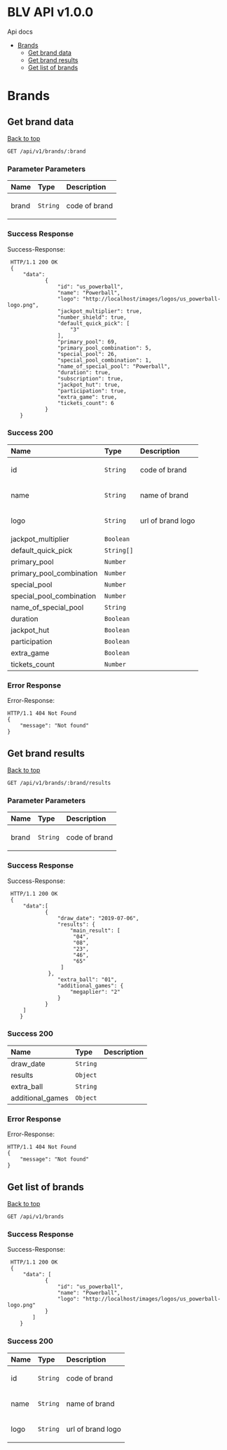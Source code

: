 <a name="top"></a>
# BLV API v1.0.0

Api docs

- [Brands](#Brands)
	- [Get brand data](#Get-brand-data)
	- [Get brand results](#Get-brand-results)
	- [Get list of brands](#Get-list-of-brands)
	

# <a name='Brands'></a> Brands

## <a name='Get-brand-data'></a> Get brand data
[Back to top](#top)



```
GET /api/v1/brands/:brand
```

### Parameter Parameters
| Name     | Type       | Description                           |
|:---------|:-----------|:--------------------------------------|
| brand | `String` | <p>code of brand</p> |

### Success Response
Success-Response:

```
 HTTP/1.1 200 OK
 {
     "data":
			{
				"id": "us_powerball",
				"name": "Powerball",
				"logo": "http://localhost/images/logos/us_powerball-logo.png",
				"jackpot_multiplier": true,
				"number_shield": true,
				"default_quick_pick": [
				    "3"
				],
				"primary_pool": 69,
				"primary_pool_combination": 5,
				"special_pool": 26,
				"special_pool_combination": 1,
				"name_of_special_pool": "Powerball",
				"duration": true,
				"subscription": true,
				"jackpot_hut": true,
				"participation": true,
				"extra_game": true,
				"tickets_count": 6
			}
	}
```

### Success 200
| Name     | Type       | Description                           |
|:---------|:-----------|:--------------------------------------|
| id | `String` | <p>code of brand</p> |
| name | `String` | <p>name of brand</p> |
| logo | `String` | <p>url of brand logo</p> |
| jackpot_multiplier | `Boolean` |  |
| default_quick_pick | `String[]` |  |
| primary_pool | `Number` |  |
| primary_pool_combination | `Number` |  |
| special_pool | `Number` |  |
| special_pool_combination | `Number` |  |
| name_of_special_pool | `String` |  |
| duration | `Boolean` |  |
| jackpot_hut | `Boolean` |  |
| participation | `Boolean` |  |
| extra_game | `Boolean` |  |
| tickets_count | `Number` |  |

### Error Response
Error-Response:

```
HTTP/1.1 404 Not Found
{
    "message": "Not found"
}
```
## <a name='Get-brand-results'></a> Get brand results
[Back to top](#top)



```
GET /api/v1/brands/:brand/results
```

### Parameter Parameters
| Name     | Type       | Description                           |
|:---------|:-----------|:--------------------------------------|
| brand | `String` | <p>code of brand</p> |

### Success Response
Success-Response:

```
 HTTP/1.1 200 OK
 {
     "data":[
			{
				"draw_date": "2019-07-06",
				"results": {
	                "main_result": [
                     "04",
                     "08",
                     "23",
                     "46",
                     "65"
                 ]
             },
				"extra_ball": "01",
				"additional_games": {
				    "megaplier": "2"
				}
			}
     ]
	}
```

### Success 200
| Name     | Type       | Description                           |
|:---------|:-----------|:--------------------------------------|
| draw_date | `String` |  |
| results | `Object` |  |
| extra_ball | `String` |  |
| additional_games | `Object` |  |

### Error Response
Error-Response:

```
HTTP/1.1 404 Not Found
{
    "message": "Not found"
}
```
## <a name='Get-list-of-brands'></a> Get list of brands
[Back to top](#top)



```
GET /api/v1/brands
```


### Success Response
Success-Response:

```
 HTTP/1.1 200 OK
 {
     "data": [
			{
				"id": "us_powerball",
				"name": "Powerball",
				"logo": "http://localhost/images/logos/us_powerball-logo.png"
			}
		]
	}
```

### Success 200
| Name     | Type       | Description                           |
|:---------|:-----------|:--------------------------------------|
| id | `String` | <p>code of brand</p> |
| name | `String` | <p>name of brand</p> |
| logo | `String` | <p>url of brand logo</p> |
